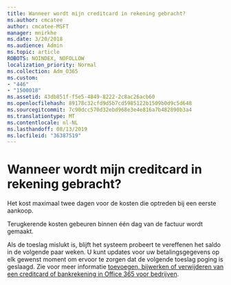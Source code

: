 ```yaml
---
title: Wanneer wordt mijn creditcard in rekening gebracht?
ms.author: cmcatee
author: cmcatee-MSFT
manager: mnirkhe
ms.date: 3/20/2018
ms.audience: Admin
ms.topic: article
ROBOTS: NOINDEX, NOFOLLOW
localization_priority: Normal
ms.collection: Adm_O365
ms.custom:
- "446"
- "1500018"
ms.assetid: 43db851f-f5e5-4849-8222-2c8ac26acb60
ms.openlocfilehash: 89178c32cfd9d5b7cd5985122b1509b0d9c5d648
ms.sourcegitcommit: 7c90dcc570d32ebd968e3e4e816a7b482890b3a4
ms.translationtype: MT
ms.contentlocale: nl-NL
ms.lasthandoff: 08/13/2019
ms.locfileid: "36387519"
---
```

# <a name="when-is-my-credit-card-charged"></a>Wanneer wordt mijn creditcard in rekening gebracht?

Het kost maximaal twee dagen voor de kosten die optreden bij een eerste aankoop.
  
Terugkerende kosten gebeuren binnen één dag van de factuur wordt gemaakt.
  
Als de toeslag mislukt is, blijft het systeem probeert te vereffenen het saldo in de volgende paar weken. U kunt updates voor uw betalingsgegevens op elk gewenst moment om ervoor te zorgen dat de volgende toeslag poging is geslaagd. Zie voor meer informatie [toevoegen, bijwerken of verwijderen van een creditcard of bankrekening in Office 365 voor bedrijven](https://docs.microsoft.com/en-us/office365/admin/subscriptions-and-billing/add-update-or-remove-credit-card-or-bank-account).